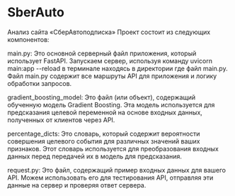 # SberAuto
Анализ сайта «СберАвтоподписка»
Проект состоит из следующих компонентов:

main.py: Это основной серверный файл приложения, который использует FastAPI. Запускаем сервер, используя команду uvicorn main:app --reload в терминале находясь в директории где файл main.py. Файл main.py содержит все маршруты API для  приложения и логику обработки запросов.

gradient_boosting_model: Это файл (или объект), содержащий обученную модель Gradient Boosting. Эта модель используется для предсказания целевой переменной на основе входных данных, полученных от клиентов через API.

percentage_dicts: Это словарь, который содержит вероятности совершения целевого события для различных значений ваших признаков. Этот словарь используется для преобразования входных данных перед передачей их в модель для предсказания.

request.py: Это файл, содержащий пример входных данных для вашего API. Можем использовать его для тестирования API, отправляя эти данные на сервер и проверяя ответ сервера.
